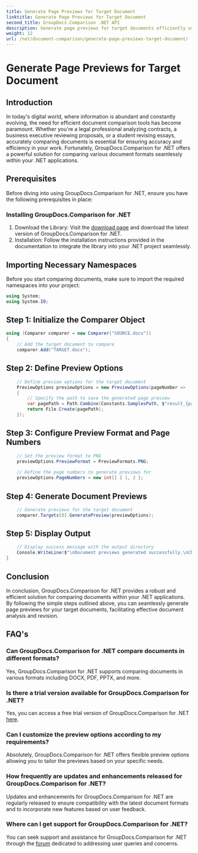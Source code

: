 ```yaml
---
title: Generate Page Previews for Target Document
linktitle: Generate Page Previews for Target Document
second_title: GroupDocs.Comparison .NET API
description: Generate page previews for target documents efficiently using GroupDocs.Comparison for .NET. Follow our step-by-step guide for seamless document comparison.
weight: 12
url: /net/document-comparison/generate-page-previews-target-document/
---
```


# Generate Page Previews for Target Document

## Introduction
In today's digital world, where information is abundant and constantly evolving, the need for efficient document comparison tools has become paramount. Whether you're a legal professional analyzing contracts, a business executive reviewing proposals, or a student revising essays, accurately comparing documents is essential for ensuring accuracy and efficiency in your work. Fortunately, GroupDocs.Comparison for .NET offers a powerful solution for comparing various document formats seamlessly within your .NET applications.
## Prerequisites
Before diving into using GroupDocs.Comparison for .NET, ensure you have the following prerequisites in place:
### Installing GroupDocs.Comparison for .NET
1. Download the Library: Visit the [download page](https://releases.groupdocs.com/comparison/net/) and download the latest version of GroupDocs.Comparison for .NET.
2. Installation: Follow the installation instructions provided in the documentation to integrate the library into your .NET project seamlessly.

## Importing Necessary Namespaces
Before you start comparing documents, make sure to import the required namespaces into your project:
```csharp
using System;
using System.IO;

```
## Step 1: Initialize the Comparer Object
```csharp
using (Comparer comparer = new Comparer("SOURCE.docx"))
{
    // Add the target document to compare
    comparer.Add("TARGET.docx");
```
## Step 2: Define Preview Options
```csharp
    // Define preview options for the target document
    PreviewOptions previewOptions = new PreviewOptions(pageNumber =>
    {
        // Specify the path to save the generated page preview
        var pagePath = Path.Combine(Constants.SamplesPath, $"result_{pageNumber}.png");
        return File.Create(pagePath);
    });
```
## Step 3: Configure Preview Format and Page Numbers
```csharp
    // Set the preview format to PNG
    previewOptions.PreviewFormat = PreviewFormats.PNG;
    
    // Define the page numbers to generate previews for
    previewOptions.PageNumbers = new int[] { 1, 2 };
```
## Step 4: Generate Document Previews
```csharp
    // Generate previews for the target document
    comparer.Targets[0].GeneratePreview(previewOptions);
```
## Step 5: Display Output
```csharp
    // Display success message with the output directory
    Console.WriteLine($"\nDocument previews generated successfully.\nCheck output in {Directory.GetCurrentDirectory()}.");
}
```

## Conclusion
In conclusion, GroupDocs.Comparison for .NET provides a robust and efficient solution for comparing documents within your .NET applications. By following the simple steps outlined above, you can seamlessly generate page previews for your target documents, facilitating effective document analysis and revision.
## FAQ's
### Can GroupDocs.Comparison for .NET compare documents in different formats?
Yes, GroupDocs.Comparison for .NET supports comparing documents in various formats including DOCX, PDF, PPTX, and more.
### Is there a trial version available for GroupDocs.Comparison for .NET?
Yes, you can access a free trial version of GroupDocs.Comparison for .NET [here](https://releases.groupdocs.com/).
### Can I customize the preview options according to my requirements?
Absolutely, GroupDocs.Comparison for .NET offers flexible preview options allowing you to tailor the previews based on your specific needs.
### How frequently are updates and enhancements released for GroupDocs.Comparison for .NET?
Updates and enhancements for GroupDocs.Comparison for .NET are regularly released to ensure compatibility with the latest document formats and to incorporate new features based on user feedback.
### Where can I get support for GroupDocs.Comparison for .NET?
You can seek support and assistance for GroupDocs.Comparison for .NET through the [forum](https://forum.groupdocs.com/c/comparison/12) dedicated to addressing user queries and concerns.
